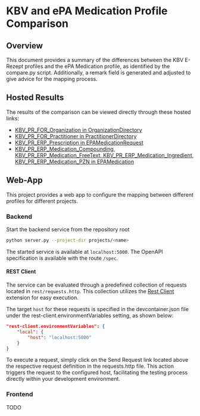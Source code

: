 # KBV and ePA Medication Profile Comparison

## Overview
This document provides a summary of the differences between the KBV E-Rezept profiles and the ePA Medication profile, as identified by the compare.py script. Additionally, a remark field is generated and adjusted to give advice for the mapping process.


## Hosted Results
The results of the comparison can be viewed directly through these hosted links:
- [KBV_PR_FOR_Organization in OrganizationDirectory](https://svensommer.github.io/structure_comparer/projects/erp/docs/OrganizationDirectory.html)
- [KBV_PR_FOR_Practitioner in PractitionerDirectory](https://svensommer.github.io/structure_comparer/projects/erp/docs/PractitionerDirectory.html)
- [KBV_PR_ERP_Prescription in EPAMedicationRequest](https://svensommer.github.io/structure_comparer/projects/erp/docs/EPAMedicationRequest.html)
- [KBV_PR_ERP_Medication_Compounding, KBV_PR_ERP_Medication_FreeText, KBV_PR_ERP_Medication_Ingredient, KBV_PR_ERP_Medication_PZN in EPAMedication](https://svensommer.github.io/structure_comparer/projects/erp/docs/EPAMedication.html)

## Web-App

This project provides a web app to configure the mapping between different profiles for different projects.

### Backend

Start the backend service from the repository root

```bash
python server.py --project-dir projects/<name>
```

The started service is available at `localhost:5000`. The OpenAPI specification is available with the route `/spec`.

#### REST Client

The service can be evaluated through a predefined collection of requests located in `rest/requests.http`. This collection utilizes the [Rest Client](`https://marketplace.visualstudio.com/items?itemName=humao.rest-client`) extension for easy execution.

The target `host` for these requests is specified in the devcontainer.json file under the rest-client.environmentVariables setting, as shown below:

```json
"rest-client.environmentVariables": {
    "local": {
        "host": "localhost:5000"
    }
}
```

To execute a request, simply click on the Send Request link located above the respective request definition in the requests.http file. This action triggers the request to the configured host, facilitating the testing process directly within your development environment.

### Frontend

TODO
